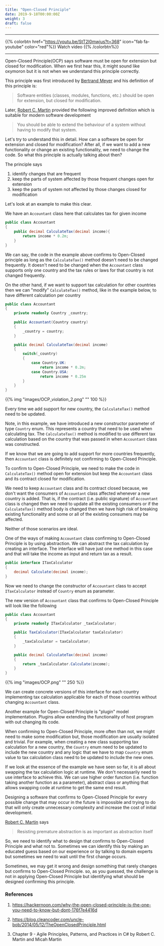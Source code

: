 ```yaml
---
title: "Open-Closed Principle"
date: 2019-9-18T00:00:00Z
weight: 3
draft: false
---
```


***
{{% colorbtn href="https://youtu.be/StT2I0mwjus?t=368" icon="fab fa-youtube" color="red"%}} Watch video {{% /colorbtn%}}
***

Open-Closed Principle(OCP) says software must be open for extension but closed for modification. When we first hear this, it might sound like oxymoron but it is not when we understand this principle correctly. 

This principle was first introduced by [Bertrand Meyer](https://en.wikipedia.org/wiki/Bertrand_Meyer) and his definition of this principle is:

> Software entities (classes, modules, functions, etc.) should be open for extension, but closed for modification.

Later, [Robert C. Martin](https://en.wikipedia.org/wiki/Robert_C._Martin) provided the following improved definition which is suitable for modern software development

> You should be able to extend the behaviour of a system without having to modify that system.

Let's try to understand this in detail. How can a software be open for extension and closed for modification? After all, if we want to add a new functionality or change an existing functionality, we need to change the code. So what this principle is actually talking about then?

The principle says

1. identify changes that are frequent 
2. keep the parts of system affected by those frequent changes open for extension
3. keep the parts of system not affected by those changes closed for modification

Let's look at an example to make this clear.

We have an `Accountant` class here that calculates tax for given income

``` csharp
public class Accountant
{
    public decimal CalculateTax(decimal income){
        return income * 0.2m;
    }
}

```
We can say, the code in the example above confirms to Open-Closed principle as long as the `CalculateTax()` method doesn't need to be changed frequently. It doesn't need to be changed when the `Accountant` class supports only one country and the tax rules or laws for that country is not changed frequently.

On the other hand, if we want to support tax calculation for other countries then we can "modify" `CalculateTax()` method, like in the example below, to have different calculation per country

``` csharp
public class Accountant
{
    private readonly Country _country;
    
    public Accountant(Country country)
    {
        _country = country;
    }

    public decimal CalculateTax(decimal income)
    {
        switch(_country)
        {
            case Country.UK:
                return income * 0.2m;
            case Country.USA:
                return income * 0.25m
        }
    }
}

```

{{% img "images/OCP_violation_2.png" "" 100 %}}

Every time we add support for new country, the `CalculateTax()` method need to be updated.

Note, in this example, we have introduced a new constructor parameter of type `Country` enum. This represents a country that need to be used when calculating tax. The `CalculateTax()` method is modified to use different tax calculation based on the country that was passed in when `Accountant` class was constructed.

If we know that we are going to add support for more countries frequently, then `Accountant` class is definitely not confirming to Open-Closed Principle.

To confirm to Open-Closed Principle, we need to make the code in `CalculateTax()` method open for extension but keep the `Accountant` class and its contract closed for modification. 

We need to keep `Accountant` class and its contract closed because, we don't want the consumers of `Accountant` class affected whenever a new country is added. That is, if the contract (i.e. public signature) of `Accountant` class is changed then we need to update all the existing consumers or if the `CalculateTax()` method body is changed then we have high risk of breaking existing functionality and some or all of the existing consumers may be affected.

Neither of those scenarios are ideal.

One of the ways of making `Accountant` class confirming to Open-Closed Principle is by using abstraction. We can abstract the tax calculation by creating an interface. The interface will have just one method in this case and that will take the income as input and return tax as a result.

``` csharp
public interface ITaxCalculator
{
    decimal Calculate(decimal income);
}
```

Now we need to change the constructor of `Accountant` class to accept `ITaxCalculator` instead of `Country` enum as parameter.

The new version of `Accountant` class that confirms to Open-Closed Principle will look like the following

```csharp
public class Accountant
{
    private readonly ITaxCalculator _taxCalculator;

    public TaxCalculator(ITaxCalculator taxCalculator)
    {
        _taxCalculator = taxCalculator;
    }

    public decimal CalculateTax(decimal income)
    {
        return _taxCalculator.Calculate(income);
    }
}
```

{{% img "images/OCP.png" "" 250 %}}

We can create concrete versions of this interface for each country implementing tax calculation applicable for each of those countries without changing `Accountant` class. 

Another example for Open-Closed Principle is "plugin" model implementation. Plugins allow extending the functionality of host program with out changing its code.

When confirming to Open-Closed Principle, more often than not, we might need to make some modification but, those modification are usually isolated and trivial. For example, when creating a new class supporting tax calculation for a new country, the `Country` enum need to be updated to include the new country and any logic that we have to map `Country` enum value to tax calculation class need to be updated to include the new ones.

If we look at the essence of the example we have seen so far, it is all about swapping the tax calculation logic at runtime. We don't necessarily need to use interface to achieve this. We can use higher order function (i.e. function taking another function as a parameter), abstract class or anything that allows swapping code at runtime to get the same end result.

Designing a software that confirms to Open-Closed Principle for every possible change that may occur in the future is impossible and trying to do that will only create unnecessary complexity and increase the cost of initial development. 

[Robert C. Martin](https://en.wikipedia.org/wiki/Robert_C._Martin) says 

> Resisting premature abstraction is as important as abstraction itself

So, we need to identify what to design that confirms to Open-Closed Principle and what not to. Sometimes we can identify this by making an educated guess based on our experience or by talking to domain experts but sometimes we need to wait until the first change occurs. 

Sometimes, we may get it wrong and design something that rarely changes but confirms to Open-Closed Principle. so, as you guessed, the challenge is not in applying Open-Closed Principle but identifying what should be designed confirming this principle.

### References
1. https://hackernoon.com/why-the-open-closed-principle-is-the-one-you-need-to-know-but-dont-176f7e4416d

2. https://blog.cleancoder.com/uncle-bob/2014/05/12/TheOpenClosedPrinciple.html

3. Chapter 9 - Agile Principles, Patterns, and Practices in C# by Robert C. Martin and Micah Martin